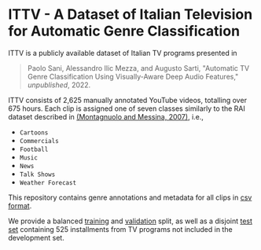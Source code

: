 # ITTV - A Dataset of Italian Television for Automatic Genre Classification

ITTV is a publicly available dataset of Italian TV programs presented in

> Paolo Sani, Alessandro Ilic Mezza, and Augusto Sarti, "Automatic TV Genre Classification Using Visually-Aware Deep Audio Features," _unpublished_, 2022.

ITTV consists of 2,625 manually annotated YouTube videos, totalling over 675 hours. Each clip is assigned one of seven classes similarly to the 
RAI dataset described in [(Montagnuolo and Messina, 2007)](https://ieeexplore.ieee.org/document/4312865), i.e.,
* `Cartoons`
* `Commercials`
* `Football`
* `Music`
* `News`
* `Talk Shows`
* `Weather Forecast`

This repository contains genre annotations and metadata for all clips in [csv format](https://github.com/polimi-ispl/ITTV/meta.csv). 

We provide a balanced [training](https://github.com/polimi-ispl/ITTV/train_fold.csv) and
[validation](https://github.com/polimi-ispl/ITTV/val_fold.csv) split, 
as well as a disjoint [test set](https://github.com/polimi-ispl/ITTV/test_fold.csv) containing 525 installments from 
TV programs not included in the development set.

